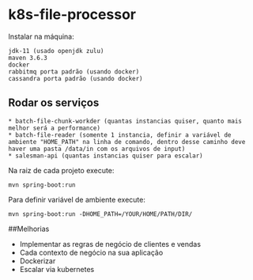 # k8s-file-processor

Instalar na máquina:

```
jdk-11 (usado openjdk zulu)
maven 3.6.3
docker
rabbitmq porta padrão (usando docker)
cassandra porta padrão (usando docker)
```

## Rodar os serviços 
    * batch-file-chunk-workder (quantas instancias quiser, quanto mais melhor será a performance)
    * batch-file-reader (somente 1 instancia, definir a variável de ambiente "HOME_PATH" na linha de comando, dentro desse caminho deve haver uma pasta /data/in com os arquivos de input)
    * salesman-api (quantas instancias quiser para escalar)

Na raiz de cada projeto execute:

```
mvn spring-boot:run
```

Para definir variável de ambiente execute:

```
mvn spring-boot:run -DHOME_PATH=/YOUR/HOME/PATH/DIR/
```

##Melhorias

* Implementar as regras de negócio de clientes e vendas
* Cada contexto de negócio na sua aplicação
* Dockerizar
* Escalar via kubernetes